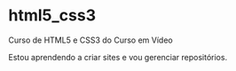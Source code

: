 # html5_css3
 Curso de HTML5 e CSS3 do Curso em Vídeo

Estou aprendendo a criar sites e vou gerenciar repositórios.